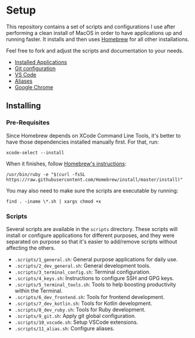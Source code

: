 # Setup

This repository contains a set of scripts and configurations I use after performing a clean install of MacOS in order to have applications up and running faster. It installs and then uses [Homebrew](http://brew.sh/) for all other installations.

Feel free to fork and adjust the scripts and documentation to your needs.

* [Installed Applications](./docs/applications.md)
* [Git configuration](./docs/git.md)
* [VS Code](./docs/vscode.md)
* [Aliases](./docs/aliases.md)
* [Google Chrome](./docs/chrome.md)

## Installing

### Pre-Requisites

Since Homebrew depends on XCode Command Line Tools, it's better to have those dependencies installed manually first. For that, run:

```shell
xcode-select --install
```

When it finishes, follow [Homebrew's instructions](http://brew.sh/):

```shell
/usr/bin/ruby -e "$(curl -fsSL https://raw.githubusercontent.com/Homebrew/install/master/install)"
```

You may also need to make sure the scripts are executable by running:

```shell
find . -iname \*.sh | xargs chmod +x
```

### Scripts

Several scripts are available in the `scripts` directory. These scripts will install or configure applications for different purposes, and they were separated on purpose so that it's easier to add/remove scripts without affecting the others.

* `.scripts/1_general.sh`: General purpose applications for daily use.
* `.scripts/2_dev_general.sh`: General development tools.
* `.scripts/3_terminal_config.sh`: Terminal configuration.
* `.scripts/4_keys.sh`: Instructions to configure SSH and GPG keys.
* `.scripts/5_terminal_tools.sh`: Tools to help boosting productivity within the Terminal.
* `.scripts/6_dev_frontend.sh`: Tools for frontend development.
* `.scripts/7_dev_kotlin.sh`: Tools for Kotlin development.
* `.scripts/8_dev_ruby.sh`: Tools for Ruby development.
* `.scripts/9_git.sh`: Apply git global configuration.
* `.scripts/10_vscode.sh`: Setup VSCode extensions.
* `.scripts/11_alias.sh`: Configure aliases.
